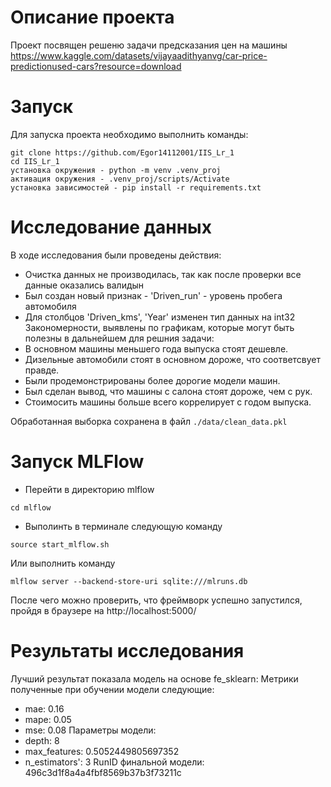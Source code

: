 # Описание проекта
Проект посвящен решеню задачи предсказания цен на машины
https://www.kaggle.com/datasets/vijayaadithyanvg/car-price-predictionused-cars?resource=download

# Запуск
Для запуска проекта необходимо выполнить команды:
```
git clone https://github.com/Egor14112001/IIS_Lr_1
cd IIS_Lr_1
установка окружения - python -m venv .venv_proj
активация окружения - .venv_proj/scripts/Activate
установка зависимостей - pip install -r requirements.txt
```

# Исследование данных
В ходе исследования были проведены действия:
 * Очистка данных не производилась, так как после проверки все данные оказались валидын
 * Был создан новый признак - 'Driven_run' - уровень пробега автомобиля
 * Для столбцов 'Driven_kms', 'Year' изменен тип данных на int32
Закономерности, выявлены по графикам, которые могут быть полезны в дальнейшем для решния задачи:
 * В основном машины меньшего года выпуска стоят дешевле.
 * Дизельные автомобили стоят в основном дороже, что соответсвует правде.
 * Были продемонстрированы более дорогие модели машин.
 * Был сделан вывод, что машины с салона стоят дороже, чем с рук.
 * Стоимосить машины больше всего коррелирует с годом выпуска.

Обработанная выборка сохранена в файл `./data/clean_data.pkl`

# Запуск MLFlow
* Перейти в директорию mlflow
```
cd mlflow
```
* Выполинть в терминале следующую команду
```
source start_mlflow.sh
```
Или выполнить команду
```
mlflow server --backend-store-uri sqlite:///mlruns.db
```
После чего можно проверить, что фреймворк успешно запустился, пройдя в браузере на http://localhost:5000/
# Результаты исследования
Лучший результат показала модель на основе fe_sklearn:
Метрики полученные при обучении модели следующие:
* mae: 0.16
* mape: 0.05
* mse: 0.08
Параметры модели:
* depth: 8
* max_features: 0.5052449805697352
* n_estimators': 3
RunID финальной модели: 496c3d1f8a4a4fbf8569b37b3f73211c